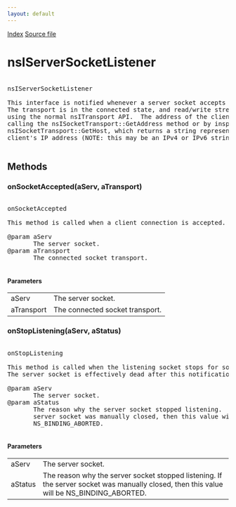```yaml
---
layout: default
---
```

<div id='links'><a href="../index.html">Index</a>
<a href="http://dxr.mozilla.org/mozilla-central/source/netwerk/base/public/nsIServerSocket.idl">Source file</a>
</div>

# nsIServerSocketListener #
<pre>  
nsIServerSocketListener  
  
This interface is notified whenever a server socket accepts a new connection.  
The transport is in the connected state, and read/write streams can be opened  
using the normal nsITransport API.  The address of the client can be found by  
calling the nsISocketTransport::GetAddress method or by inspecting  
nsISocketTransport::GetHost, which returns a string representation of the  
client's IP address (NOTE: this may be an IPv4 or IPv6 string literal).  
  
</pre>
## Methods ##

### onSocketAccepted(aServ, aTransport) ###
<pre>  
onSocketAccepted  
  
This method is called when a client connection is accepted.  
  
@param aServ  
       The server socket.  
@param aTransport  
       The connected socket transport.  
  
</pre>
#### Parameters ####

<table>

<tr>
<td>aServ</td>
<td>       The server socket.  
</td>
</tr>

<tr>
<td>aTransport</td>
<td>       The connected socket transport.  
</td>
</tr>

</table>

### onStopListening(aServ, aStatus) ###
<pre>  
onStopListening  
  
This method is called when the listening socket stops for some reason.  
The server socket is effectively dead after this notification.  
  
@param aServ  
       The server socket.  
@param aStatus  
       The reason why the server socket stopped listening.  If the  
       server socket was manually closed, then this value will be  
       NS_BINDING_ABORTED.  
  
</pre>
#### Parameters ####

<table>

<tr>
<td>aServ</td>
<td>       The server socket.  
</td>
</tr>

<tr>
<td>aStatus</td>
<td>       The reason why the server socket stopped listening.  If the  
       server socket was manually closed, then this value will be  
       NS_BINDING_ABORTED.  
</td>
</tr>

</table>
